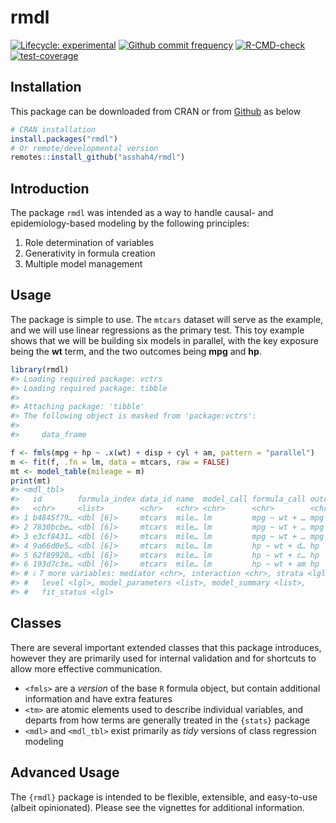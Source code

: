 
<!-- README.md is generated from README.Rmd. Please edit that file -->

# rmdl

<!-- badges: start -->

[![Lifecycle:
experimental](https://img.shields.io/badge/lifecycle-experimental-orange.svg)](https://www.tidyverse.org/lifecycle/#experimental)
[![Github commit
frequency](https://img.shields.io/github/commit-activity/w/asshah4/rmdl)](https://github.com/asshah4/rmdl/graphs/commit-activity)
[![R-CMD-check](https://github.com/asshah4/rmdl/actions/workflows/R-CMD-check.yaml/badge.svg)](https://github.com/asshah4/rmdl/actions/workflows/R-CMD-check.yaml)
[![test-coverage](https://github.com/asshah4/vlndr/actions/workflows/test-coverage.yaml/badge.svg)](https://github.com/asshah4/vlndr/actions/workflows/test-coverage.yaml)
<!-- badges: end -->

## Installation

This package can be downloaded from CRAN or from
[Github](https://github.com/asshah4/rmdl) as below

``` r
# CRAN installation
install.packages("rmdl")
# Or remote/developmental version
remotes::install_github("asshah4/rmdl")
```

## Introduction

The package `rmdl` was intended as a way to handle causal- and
epidemiology-based modeling by the following principles:

1.  Role determination of variables
2.  Generativity in formula creation
3.  Multiple model management

## Usage

The package is simple to use. The `mtcars` dataset will serve as the
example, and we will use linear regressions as the primary test. This
toy example shows that we will be building six models in parallel, with
the key exposure being the **wt** term, and the two outcomes being
**mpg** and **hp**.

``` r
library(rmdl)
#> Loading required package: vctrs
#> Loading required package: tibble
#> 
#> Attaching package: 'tibble'
#> The following object is masked from 'package:vctrs':
#> 
#>     data_frame

f <- fmls(mpg + hp ~ .x(wt) + disp + cyl + am, pattern = "parallel")
m <- fit(f, .fn = lm, data = mtcars, raw = FALSE)
mt <- model_table(mileage = m)
print(mt)
#> <mdl_tbl>
#>   id        formula_index data_id name  model_call formula_call outcome exposure
#>   <chr>     <list>        <chr>   <chr> <chr>      <chr>        <chr>   <chr>   
#> 1 b4845f79… <dbl [6]>     mtcars  mile… lm         mpg ~ wt + … mpg     wt      
#> 2 7830bcbe… <dbl [6]>     mtcars  mile… lm         mpg ~ wt + … mpg     wt      
#> 3 e3cf8431… <dbl [6]>     mtcars  mile… lm         mpg ~ wt + … mpg     wt      
#> 4 9a66d0e5… <dbl [6]>     mtcars  mile… lm         hp ~ wt + d… hp      wt      
#> 5 62f89920… <dbl [6]>     mtcars  mile… lm         hp ~ wt + c… hp      wt      
#> 6 193d7c3e… <dbl [6]>     mtcars  mile… lm         hp ~ wt + am hp      wt      
#> # ℹ 7 more variables: mediator <chr>, interaction <chr>, strata <lgl>,
#> #   level <lgl>, model_parameters <list>, model_summary <list>,
#> #   fit_status <lgl>
```

## Classes

There are several important extended classes that this package
introduces, however they are primarily used for internal validation and
for shortcuts to allow more effective communication.

- `<fmls>` are a *version* of the base `R` formula object, but contain
  additional information and have extra features
- `<tm>` are atomic elements used to describe individual variables, and
  departs from how terms are generally treated in the `{stats}` package
- `<mdl>` and `<mdl_tbl>` exist primarily as *tidy* versions of class
  regression modeling

## Advanced Usage

The `{rmdl}` package is intended to be flexible, extensible, and
easy-to-use (albeit opinionated). Please see the vignettes for
additional information.
